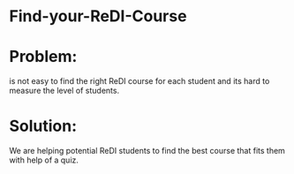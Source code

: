 # Find-your-ReDI-Course


# Problem:
is not easy to find the right ReDI course for each student and its hard to measure the level of students.


# Solution:
We are helping potential ReDI students to find the best course that fits them with help of a quiz. 
